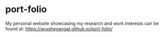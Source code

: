 # port-folio
My personal website showcasing my research and work interests can be found at: https://ayushegangal.github.io/port-folio/
